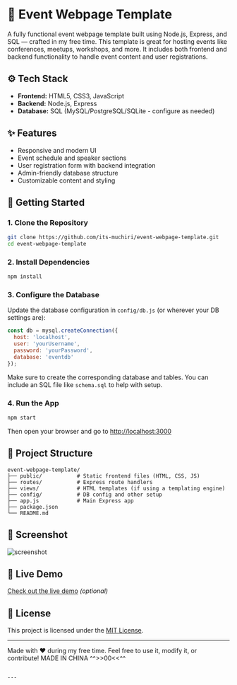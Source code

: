 
# 🎉 Event Webpage Template

A fully functional event webpage template built using Node.js, Express, and SQL — crafted in my free time. This template is great for hosting events like conferences, meetups, workshops, and more. It includes both frontend and backend functionality to handle event content and user registrations.

## ⚙️ Tech Stack

- **Frontend:** HTML5, CSS3, JavaScript
- **Backend:** Node.js, Express
- **Database:** SQL (MySQL/PostgreSQL/SQLite - configure as needed)

## ✨ Features

- Responsive and modern UI
- Event schedule and speaker sections
- User registration form with backend integration
- Admin-friendly database structure
- Customizable content and styling

## 🚀 Getting Started

### 1. Clone the Repository

```bash
git clone https://github.com/its-muchiri/event-webpage-template.git
cd event-webpage-template
```

### 2. Install Dependencies

```bash
npm install
```

### 3. Configure the Database

Update the database configuration in `config/db.js` (or wherever your DB settings are):

```js
const db = mysql.createConnection({
  host: 'localhost',
  user: 'yourUsername',
  password: 'yourPassword',
  database: 'eventdb'
});
```

Make sure to create the corresponding database and tables. You can include an SQL file like `schema.sql` to help with setup.

### 4. Run the App

```bash
npm start
```

Then open your browser and go to [http://localhost:3000](http://localhost:3000)

## 🧱 Project Structure

```
event-webpage-template/
├── public/           # Static frontend files (HTML, CSS, JS)
├── routes/           # Express route handlers
├── views/            # HTML templates (if using a templating engine)
├── config/           # DB config and other setup
├── app.js            # Main Express app
├── package.json
└── README.md
```

## 📸 Screenshot

![screenshot](screenshot.png)

## 🔗 Live Demo

[Check out the live demo](https://your-demo-link.com) *(optional)*

## 📄 License

This project is licensed under the [MIT License](LICENSE).

---

Made with ❤️ during my free time. Feel free to use it, modify it, or contribute!
MADE IN CHINA 
^^>>00<<^^

```

---

